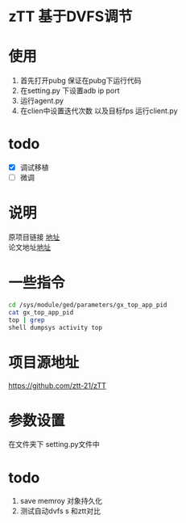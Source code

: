 # zTT 基于DVFS调节
# 使用
1. 首先打开pubg 保证在pubg下运行代码
2. 在setting.py 下设置adb ip port
3. 运行agent.py
4. 在clien中设置迭代次数 以及目标fps 运行client.py 
# todo
- [x] 调试移植
- [ ] 微调
  
# 说明
原项目链接 [地址](https://github.com/ztt-21/zTT)  
论文地址[地址](https://dl.acm.org/doi/10.1145/3458864.3468161)

# 一些指令
```bash
cd /sys/module/ged/parameters/gx_top_app_pid
cat gx_top_app_pid
top | grep 
shell dumpsys activity top
```
# 项目源地址
https://github.com/ztt-21/zTT

# 参数设置
在文件夹下 setting.py文件中
# todo
1. save memroy 对象持久化
2. 测试自动dvfs s 和ztt对比
   
